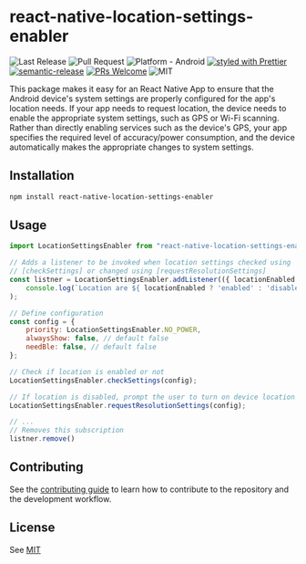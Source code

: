 # react-native-location-settings-enabler

![Last Release](https://github.com/YsnKsy/react-native-location-settings-enabler/workflows/Release/badge.svg)
![Pull Request](https://github.com/YsnKsy/react-native-location-settings-enabler/workflows/Pull%20Request/badge.svg)
![Platform - Android](https://img.shields.io/badge/platform-Android-green.svg)
[![styled with Prettier](https://img.shields.io/badge/styled_with-Prettier-ff69b4.svg)](https://github.com/prettier/prettier)
[![semantic-release](https://img.shields.io/badge/%20%20%F0%9F%93%A6%F0%9F%9A%80-semantic--release-e10079.svg)](https://github.com/semantic-release/semantic-release)
[![PRs Welcome](https://img.shields.io/badge/PRs-welcome-brightgreen.svg?style=flat-square)](https://github.com/YsnKsy/react-native-location-settings-enabler/blob/master/CONTRIBUTING.md)
![MIT](https://img.shields.io/dub/l/vibe-d.svg)

This package makes it easy for an React Native App to ensure that the Android device&#39;s system settings are properly configured for the app&#39;s location needs. If your app needs to request location, the device needs to enable the appropriate system settings, such as GPS or Wi-Fi scanning. Rather than directly enabling services such as the device&#39;s GPS, your app specifies the required level of accuracy/power consumption, and the device automatically makes the appropriate changes to system settings.

## Installation

```sh
npm install react-native-location-settings-enabler
```

## Usage

```js
import LocationSettingsEnabler from "react-native-location-settings-enabler";

// Adds a listener to be invoked when location settings checked using
// [checkSettings] or changed using [requestResolutionSettings]
const listner = LocationSettingsEnabler.addListener(({ locationEnabled }) =>
    console.log(`Location are ${ locationEnabled ? 'enabled' : 'disabled' }`);
);

// Define configuration
const config = {
    priority: LocationSettingsEnabler.NO_POWER,
    alwaysShow: false, // default false
    needBle: false, // default false
};

// Check if location is enabled or not
LocationSettingsEnabler.checkSettings(config);

// If location is disabled, prompt the user to turn on device location
LocationSettingsEnabler.requestResolutionSettings(config);

// ...
// Removes this subscription
listner.remove()
```

## Contributing

See the [contributing guide](CONTRIBUTING.md) to learn how to contribute to the repository and the development workflow.

## License

See [MIT](LICENSE)
